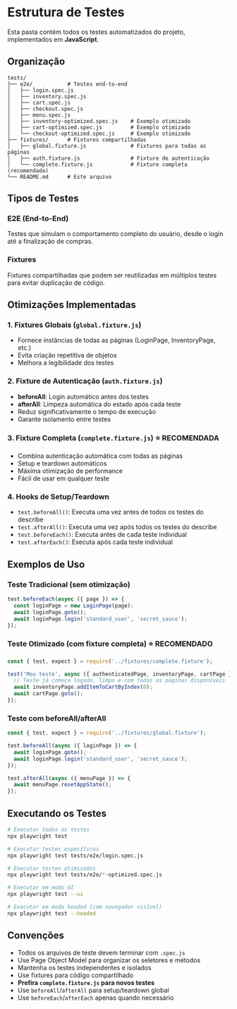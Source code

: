 # Estrutura de Testes

Esta pasta contém todos os testes automatizados do projeto, implementados em **JavaScript**.

## Organização

```
tests/
├── e2e/           # Testes end-to-end
│   ├── login.spec.js
│   ├── inventory.spec.js
│   ├── cart.spec.js
│   ├── checkout.spec.js
│   ├── menu.spec.js
│   ├── inventory-optimized.spec.js    # Exemplo otimizado
│   ├── cart-optimized.spec.js         # Exemplo otimizado
│   └── checkout-optimized.spec.js     # Exemplo otimizado
├── fixtures/      # Fixtures compartilhadas
│   ├── global.fixture.js              # Fixtures para todas as páginas
│   ├── auth.fixture.js                # Fixture de autenticação
│   └── complete.fixture.js            # Fixture completa (recomendada)
└── README.md      # Este arquivo
```

## Tipos de Testes

### E2E (End-to-End)
Testes que simulam o comportamento completo do usuário, desde o login até a finalização de compras.

### Fixtures
Fixtures compartilhadas que podem ser reutilizadas em múltiplos testes para evitar duplicação de código.

## Otimizações Implementadas

### 1. Fixtures Globais (`global.fixture.js`)
- Fornece instâncias de todas as páginas (LoginPage, InventoryPage, etc.)
- Evita criação repetitiva de objetos
- Melhora a legibilidade dos testes

### 2. Fixture de Autenticação (`auth.fixture.js`)
- **beforeAll**: Login automático antes dos testes
- **afterAll**: Limpeza automática do estado após cada teste
- Reduz significativamente o tempo de execução
- Garante isolamento entre testes

### 3. Fixture Completa (`complete.fixture.js`) ⭐ **RECOMENDADA**
- Combina autenticação automática com todas as páginas
- Setup e teardown automáticos
- Máxima otimização de performance
- Fácil de usar em qualquer teste

### 4. Hooks de Setup/Teardown
- `test.beforeAll()`: Executa uma vez antes de todos os testes do describe
- `test.afterAll()`: Executa uma vez após todos os testes do describe
- `test.beforeEach()`: Executa antes de cada teste individual
- `test.afterEach()`: Executa após cada teste individual

## Exemplos de Uso

### Teste Tradicional (sem otimização)
```javascript
test.beforeEach(async ({ page }) => {
  const loginPage = new LoginPage(page);
  await loginPage.goto();
  await loginPage.login('standard_user', 'secret_sauce');
});
```

### Teste Otimizado (com fixture completa) ⭐ **RECOMENDADO**
```javascript
const { test, expect } = require('../fixtures/complete.fixture');

test('Meu teste', async ({ authenticatedPage, inventoryPage, cartPage }) => {
  // Teste já começa logado, limpo e com todas as páginas disponíveis
  await inventoryPage.addItemToCartByIndex(0);
  await cartPage.goto();
});
```

### Teste com beforeAll/afterAll
```javascript
const { test, expect } = require('../fixtures/global.fixture');

test.beforeAll(async ({ loginPage }) => {
  await loginPage.goto();
  await loginPage.login('standard_user', 'secret_sauce');
});

test.afterAll(async ({ menuPage }) => {
  await menuPage.resetAppState();
});
```

## Executando os Testes

```bash
# Executar todos os testes
npx playwright test

# Executar testes específicos
npx playwright test tests/e2e/login.spec.js

# Executar testes otimizados
npx playwright test tests/e2e/*-optimized.spec.js

# Executar em modo UI
npx playwright test --ui

# Executar em modo headed (com navegador visível)
npx playwright test --headed
```

## Convenções

- Todos os arquivos de teste devem terminar com `.spec.js`
- Use Page Object Model para organizar os seletores e métodos
- Mantenha os testes independentes e isolados
- Use fixtures para código compartilhado
- **Prefira `complete.fixture.js` para novos testes**
- Use `beforeAll`/`afterAll` para setup/teardown global
- Use `beforeEach`/`afterEach` apenas quando necessário 
